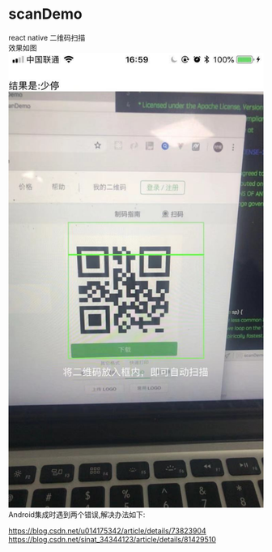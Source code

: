 # scanDemo <br/>
react native 二维码扫描 <br/>
效果如图 <br/>
![image](https://github.com/pheromone/scanDemo/blob/master/result.jpg)  <br/>
Android集成时遇到两个错误,解决办法如下: <br/>

https://blog.csdn.net/u014175342/article/details/73823904 <br/>
https://blog.csdn.net/sinat_34344123/article/details/81429510 <br/>

